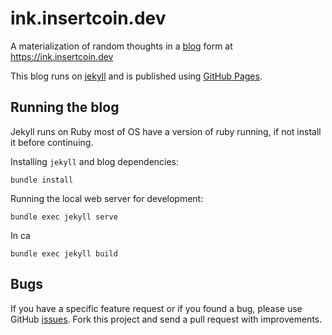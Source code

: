 # ink.insertcoin.dev

[blog]: https://ink.insertcoin.dev
[github-pages]: https://pages.github.com/
[jekyll]: https://jekyllrb.com/
[issues]: https://github.com/lmmendes/ink.insertcoin.dev/issues

A materialization of random thoughts in a [blog][blog] form at https://ink.insertcoin.dev

This blog runs on [jekyll][jekyll] and is published using [GitHub Pages][github-pages].

## Running the blog

Jekyll runs on Ruby most of OS have a version of ruby running, if not install it before continuing.

Installing `jekyll` and blog dependencies:

```
bundle install
```

Running the local web server for development:

```
bundle exec jekyll serve
```

In ca

```
bundle exec jekyll build
```

## Bugs

If you have a specific feature request or if you found a bug, please use GitHub [issues][issues]. Fork this project and send a pull request with improvements.
